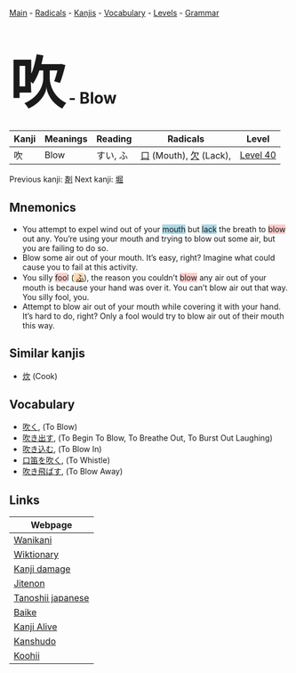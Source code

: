 <style> bigfont {font-size: 100px}</style>
[Main](../index.md) -
[Radicals](../radicals.md) -
[Kanjis](../kanjis.md) -
[Vocabulary](../vocabulary.md) -
[Levels](../levels.md) -
[Grammar](../grammar.md)
# <bigfont> 吹</bigfont> - Blow 

| Kanji | Meanings | Reading | Radicals | Level |
| --- | --- | --- | --- | --- |
| 吹 | Blow | すい, ふ | [口](../radicals/口.md) (Mouth), [欠](../radicals/欠.md) (Lack),  | [Level 40](../levels/wk_level40.md) |

Previous kanji: [剤](剤.md) Next kanji: [堀](堀.md) 

## Mnemonics
 * You attempt to expel wind out of your <span style="background-color:#ADD8E6"> mouth</span> but <span style="background-color:#ADD8E6"> lack</span> the breath to <span style="background-color:#ffcccb"> blow</span> out any. You’re using your mouth and trying to blow out some air, but you are failing to do so.
* Blow some air out of your mouth. It’s easy, right? Imagine what could cause you to fail at this activity.
* You silly <span style="background-color:#ffcccb"> foo</span>l (<span style="background-color:#fed8b1"> [ふ](https://jisho.org/search/ふ)</span>), the reason you couldn’t <span style="background-color:#ffcccb"> blow</span> any air out of your mouth is because your hand was over it. You can’t blow air out that way. You silly fool, you.
* Attempt to blow air out of your mouth while covering it with your hand. It’s hard to do, right? Only a fool would try to blow air out of their mouth this way.


## Similar kanjis
 * [炊](炊.md) (Cook)


## Vocabulary
 * [吹く](../vocabulary/吹.md), (To Blow)
* [吹き出す](../vocabulary/吹.md), (To Begin To Blow, To Breathe Out, To Burst Out Laughing)
* [吹き込む](../vocabulary/吹.md), (To Blow In)
* [口笛を吹く](../vocabulary/吹.md), (To Whistle)
* [吹き飛ばす](../vocabulary/吹.md), (To Blow Away)



## Links 

| Webpage |
| --- |
| [Wanikani          ](https://www.wanikani.com/kanji/吹) |
| [Wiktionary        ](https://en.wiktionary.org/wiki/吹) |
| [Kanji damage      ](http://www.kanjidamage.com/kanji/search?utf8=✓&q=吹) |
| [Jitenon           ](https://jitenon.com/kanji/吹) |
| [Tanoshii japanese ](https://www.tanoshiijapanese.com/dictionary/kanji.cfm?k=吹) |
| [Baike             ](https://baike.baidu.com/item/吹) |
| [Kanji Alive       ](https://app.kanjialive.com/吹) |
| [Kanshudo          ](https://www.kanshudo.com/searchmn?q=吹) |
| [Koohii            ](https://kanji.koohii.com/study/kanji/吹) |
